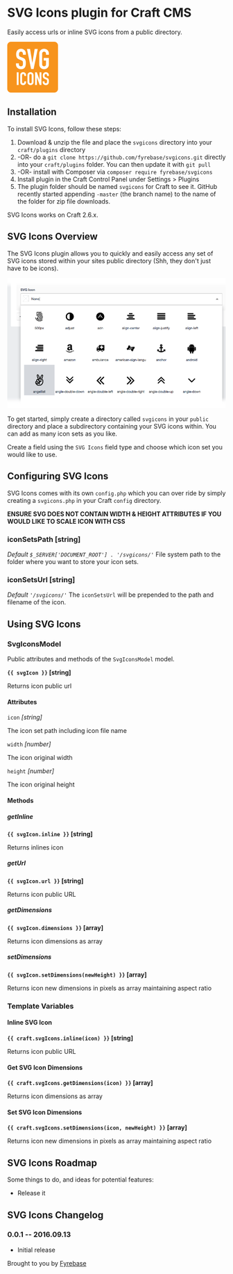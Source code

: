 # SVG Icons plugin for Craft CMS

Easily access urls or inline SVG icons from a public directory.

![Screenshot](resources/screenshots/plugin_logo.png)

## Installation

To install SVG Icons, follow these steps:

1. Download & unzip the file and place the `svgicons` directory into your `craft/plugins` directory
2.  -OR- do a `git clone https://github.com/fyrebase/svgicons.git` directly into your `craft/plugins` folder.  You can then update it with `git pull`
3.  -OR- install with Composer via `composer require fyrebase/svgicons`
4. Install plugin in the Craft Control Panel under Settings > Plugins
5. The plugin folder should be named `svgicons` for Craft to see it.  GitHub recently started appending `-master` (the branch name) to the name of the folder for zip file downloads.

SVG Icons works on Craft 2.6.x.

## SVG Icons Overview

The SVG Icons plugin allows you to quickly and easily access any set of SVG icons stored within your sites public directory (Shh, they don't just have to be icons).

![Screenshot](resources/screenshots/svg-icon-fieldtype.png)

To get started, simply create a directory called `svgicons` in your `public` directory and place a subdirectory containing your SVG icons within. You can add as many icon sets as you like.

Create a field using the `SVG Icons` field type and choose which icon set you would like to use.

## Configuring SVG Icons

SVG Icons comes with its own `config.php` which you can over ride by simply creating a `svgicons.php` in your Craft `config` directory.

**ENSURE SVG DOES NOT CONTAIN WIDTH & HEIGHT ATTRIBUTES IF YOU WOULD LIKE TO SCALE ICON WITH CSS**

### iconSetsPath [string]
*Default `$_SERVER['DOCUMENT_ROOT'] . '/svgicons/'`*
File system path to the folder where you want to store your icon sets.

### iconSetsUrl [string]
*Default `'/svgicons/'`*
The `iconSetsUrl` will be prepended to the path and filename of the icon.

## Using SVG Icons

### SvgIconsModel

Public attributes and methods of the `SvgIconsModel` model.

**`{{ svgIcon }}` [string]**

Returns icon public url

#### Attributes

`icon` *[string]*

The icon set path including icon file name

`width` *[number]*

The icon original width

`height` *[number]*

The icon original height

#### Methods

##### getInline

**`{{ svgIcon.inline }}` [string]**

Returns inlines icon

##### getUrl

**`{{ svgIcon.url }}` [string]**

Returns icon public URL

##### getDimensions

**`{{ svgIcon.dimensions }}` [array]**

Returns icon dimensions as array

##### setDimensions

**`{{ svgIcon.setDimensions(newHeight) }}` [array]**

Returns icon new dimensions in pixels as array maintaining aspect ratio

### Template Variables

#### Inline SVG Icon

**`{{ craft.svgIcons.inline(icon) }}` [string]**

Returns icon public URL

#### Get SVG Icon Dimensions

**`{{ craft.svgIcons.getDimensions(icon) }}` [array]**

Returns icon dimensions as array

#### Set SVG Icon Dimensions

**`{{ craft.svgIcons.setDimensions(icon, newHeight) }}` [array]**

Returns icon new dimensions in pixels as array maintaining aspect ratio

## SVG Icons Roadmap

Some things to do, and ideas for potential features:

* Release it

## SVG Icons Changelog

### 0.0.1 -- 2016.09.13

* Initial release

Brought to you by [Fyrebase](http://fyrebase.com)
